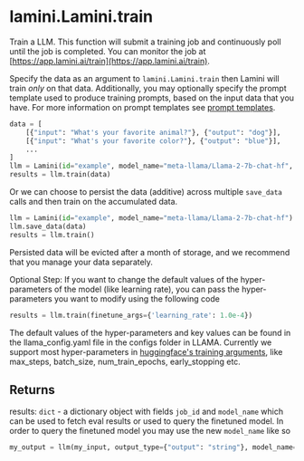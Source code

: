 # lamini.Lamini.train

Train a LLM. This function will submit a training job and continuously poll until the job is completed. You can monitor the job at [https://app.lamini.ai/train](https://app.lamini.ai/train).

Specify the data as an argument to `lamini.Lamini.train` then Lamini will train *only* on that data. Additionally, you may optionally specify the prompt template used to produce training prompts, based on the input data that you have. For more information on prompt templates see [prompt templates](/Concepts/prompt_templates/).

```python
data = [
    [{"input": "What's your favorite animal?"}, {"output": "dog"}],
    [{"input": "What's your favorite color?"}, {"output": "blue"}],
    ...
]
llm = Lamini(id="example", model_name="meta-llama/Llama-2-7b-chat-hf", prompt_template="{input:input}")
results = llm.train(data)
```

Or we can choose to persist the data (additive) across multiple `save_data` calls and then train on the accumulated data.
```python
llm = Lamini(id="example", model_name="meta-llama/Llama-2-7b-chat-hf")
llm.save_data(data)
results = llm.train()
```
Persisted data will be evicted after a month of storage, and we recommend that you manage your data separately.

Optional Step: If you want to change the default values of the hyper-parameters of the model (like learning rate), you can pass the hyper-parameters you want to modify using the following code

```python
results = llm.train(finetune_args={'learning_rate': 1.0e-4})
```
The default values of the hyper-parameters and key values can be found in the llama_config.yaml file in the configs folder in LLAMA. Currently we support most hyper-parameters in [huggingface's training arguments](https://huggingface.co/docs/transformers/v4.33.3/en/main_classes/trainer#transformers.TrainingArguments), like max_steps, batch_size, num_train_epochs, early_stopping etc. 

## Returns

results: `dict` - a dictionary object with fields `job_id` and `model_name` which can be used to fetch eval results or used to query the finetuned model. In order to query the finetuned model you may use the new `model_name` like so

```python
my_output = llm(my_input, output_type={"output": "string"}, model_name=results['model_name'])
```
